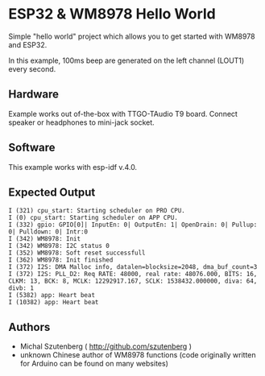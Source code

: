 # ESP32 & WM8978 Hello World 

Simple "hello world" project which allows you to get started with WM8978 and ESP32. 

In this example, 100ms beep are generated on the left channel (LOUT1) every second.

## Hardware
Example works out of-the-box with TTGO-TAudio T9 board. Connect speaker or headphones to mini-jack socket. 

## Software 
This example works with esp-idf v.4.0.

## Expected Output

```
I (321) cpu_start: Starting scheduler on PRO CPU.
I (0) cpu_start: Starting scheduler on APP CPU.
I (332) gpio: GPIO[0]| InputEn: 0| OutputEn: 1| OpenDrain: 0| Pullup: 0| Pulldown: 0| Intr:0 
I (342) WM8978: Init
I (342) WM8978: I2C status 0
I (352) WM8978: Soft reset successfull
I (362) WM8978: Init finished
I (372) I2S: DMA Malloc info, datalen=blocksize=2048, dma_buf_count=3
I (372) I2S: PLL_D2: Req RATE: 48000, real rate: 48076.000, BITS: 16, CLKM: 13, BCK: 8, MCLK: 12292917.167, SCLK: 1538432.000000, diva: 64, divb: 1
I (5382) app: Heart beat
I (10382) app: Heart beat
```

## Authors
* Michal Szutenberg ( http://github.com/szutenberg )
* unknown Chinese author of WM8978 functions (code originally written for Arduino can be found on many websites)